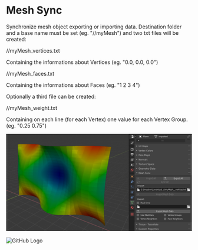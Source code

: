 # Mesh Sync
Synchronize mesh object exporting or importing data.
Destination folder and a base name must be set (eg. "//myMesh") and two txt files will be created:

//myMesh_vertices.txt

Containing the informations about Vertices (eg. "0.0, 0.0, 0.0")

//myMesh_faces.txt 

Containing the informations about Faces (eg. "1 2 3 4")

Optionally a third file can be created:

//myMesh_weight.txt

Containing on each line (for each Vertex) one value for each Vertex Group. (eg. "0.25 0.75")

![GitHub Logo](/Blender_Import.jpg)

![GitHub Logo](https://raw.githubusercontent.com/alessandro-zomparelli/mesh_sync/master/Blender_Import.jpg)
